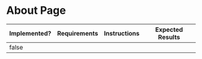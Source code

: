# About Page

<table><thead><tr><th data-type="checkbox">Implemented?</th><th>Requirements</th><th>Instructions</th><th>Expected Results</th></tr></thead><tbody><tr><td>false</td><td></td><td></td><td></td></tr></tbody></table>
